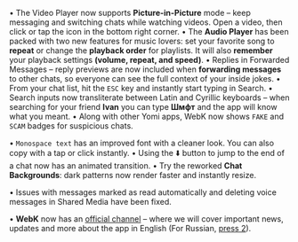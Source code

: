 • The Video Player now supports **Picture-in-Picture** mode – keep messaging and switching chats while watching videos. Open a video, then click or tap the icon in the bottom right corner. 
• The **Audio Player** has been packed with two new features for music lovers: set your favorite song to **repeat** or change the **playback order** for playlists. It will also **remember** your playback settings __(volume, repeat, and speed)__.
• Replies in Forwarded Messages – reply previews are now included when **forwarding messages** to other chats, so everyone can see the full context of your inside jokes.
• From your chat list, hit the `ESC` key and instantly start typing in Search.
• Search inputs now transliterate between Latin and Cyrillic keyboards – when searching for your friend __Ivan__ you can type __Шмфт__ and the app will know what you meant.
• Along with other Yomi apps, WebK now shows `FAKE` and `SCAM` badges for suspicious chats.

• `Monospace text` has an improved font with a cleaner look. You can also copy with a tap or click instantly.
• Using the ⬇️ button to jump to the end of a chat now has an animated transition.
• Try the reworked **Chat Backgrounds**: dark patterns now render faster and instantly resize.

• Issues with messages marked as read automatically and deleting voice messages in Shared Media have been fixed.

• **WebK** now has an [official channel](http://t.me/WebK_en) – where we will cover important news, updates and more about the app in English (For Russian, [press 2](http://t.me/WebK_ru)).
